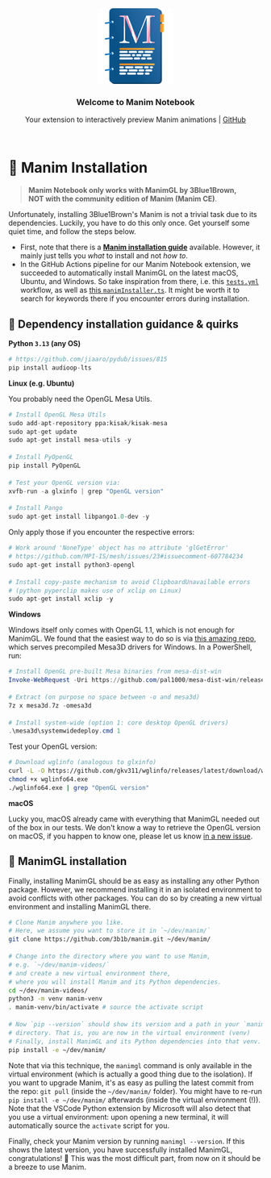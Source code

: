 <div align="center">
  <img src="../../assets/manim-notebook-logo.png"
        width="150px"
        alt="Manim Notebook Logo showing a physical notebook with an 'M' letter on its title page"/>

  <div align="center">
    <h3 align="center">
      <strong>Welcome to Manim Notebook</strong>
    </h3>
    <p>
      Your extension to interactively preview Manim animations</strong>
      | <a href="https://github.com/Manim-Notebook/manim-notebook/">GitHub</a>
    </p>
  </div>
</div>

<br>

# 🎈 Manim Installation

> **Manim Notebook only works with ManimGL by 3Blue1Brown,<br>NOT with the community edition of Manim (Manim CE)**.

Unfortunately, installing 3Blue1Brown's Manim is not a trivial task due to its dependencies. Luckily, you have to do this only once. Get yourself some quiet time, and follow the steps below.

- First, note that there is a [**Manim installation guide**](https://3b1b.github.io/manim/getting_started/installation.html) available. However, it mainly just tells you _what_ to install and not _how to_.
- In the GitHub Actions pipeline for our Manim Notebook extension, we succeeded to automatically install ManimGL on the latest macOS, Ubuntu, and Windows. So take inspiration from there, i.e. this [`tests.yml`](https://github.com/Manim-Notebook/manim-notebook/blob/main/.github/workflows/tests.yml) workflow, as well as [this `manimInstaller.ts`](https://github.com/Manim-Notebook/manim-notebook/blob/main/tests/utils/manimInstaller.ts). It might be worth it to search for keywords there if you encounter errors during installation.

## 💨 Dependency installation guidance & quirks

**Python `3.13` (any OS)**

```py
# https://github.com/jiaaro/pydub/issues/815
pip install audioop-lts
```

**Linux (e.g. Ubuntu)**

You probably need the OpenGL Mesa Utils.

```py
# Install OpenGL Mesa Utils
sudo add-apt-repository ppa:kisak/kisak-mesa
sudo apt-get update
sudo apt-get install mesa-utils -y

# Install PyOpenGL
pip install PyOpenGL

# Test your OpenGL version via:
xvfb-run -a glxinfo | grep "OpenGL version"

# Install Pango
sudo apt-get install libpango1.0-dev -y
```

Only apply those if you encounter the respective errors:

```py
# Work around 'NoneType' object has no attribute 'glGetError'
# https://github.com/MPI-IS/mesh/issues/23#issuecomment-607784234
sudo apt-get install python3-opengl

# Install copy-paste mechanism to avoid ClipboardUnavailable errors
# (python pyperclip makes use of xclip on Linux)
sudo apt-get install xclip -y
```


**Windows**

Windows itself only comes with OpenGL 1.1, which is not enough for ManimGL. We found that the easiest way to do so is via [this amazing repo](https://github.com/pal1000/mesa-dist-win), which serves precompiled Mesa3D drivers for Windows. In a PowerShell, run:

```powershell
# Install OpenGL pre-built Mesa binaries from mesa-dist-win
Invoke-WebRequest -Uri https://github.com/pal1000/mesa-dist-win/releases/download/24.3.2/mesa3d-24.3.2-release-mingw.7z -OutFile mesa3d.7z

# Extract (on purpose no space between -o and mesa3d)
7z x mesa3d.7z -omesa3d

# Install system-wide (option 1: core desktop OpenGL drivers)
.\mesa3d\systemwidedeploy.cmd 1
```

Test your OpenGL version:

```bash
# Download wglinfo (analogous to glxinfo)
curl -L -O https://github.com/gkv311/wglinfo/releases/latest/download/wglinfo64.exe
chmod +x wglinfo64.exe
./wglinfo64.exe | grep "OpenGL version"
```

**macOS**

Lucky you, macOS already came with everything that ManimGL needed out of the box in our tests. We don't know a way to retrieve the OpenGL version on macOS, if you happen to know one, please let us know [in a new issue](https://github.com/Manim-Notebook/manim-notebook/issues).

## 💨 ManimGL installation

Finally, installing ManimGL should be as easy as installing any other Python package. However, we recommend installing it in an isolated environment to avoid conflicts with other packages. You can do so by creating a new virtual environment and installing ManimGL there.

```bash
# Clone Manim anywhere you like.
# Here, we assume you want to store it in `~/dev/manim/`
git clone https://github.com/3b1b/manim.git ~/dev/manim/

# Change into the directory where you want to use Manim,
# e.g. `~/dev/manim-videos/`
# and create a new virtual environment there,
# where you will install Manim and its Python dependencies.
cd ~/dev/manim-videos/
python3 -m venv manim-venv
. manim-venv/bin/activate # source the activate script

# Now `pip --version` should show its version and a path in your `manim-venv/`
# directory. That is, you are now in the virtual environment (venv)
# Finally, install ManimGL and its Python dependencies into that venv.
pip install -e ~/dev/manim/
```

Note that via this technique, the `manimgl` command is only available in the virtual environment (which is actually a good thing due to the isolation). If you want to upgrade Manim, it's as easy as pulling the latest commit from the repo: `git pull` (inside the `~/dev/manim/` folder). You might have to re-run `pip install -e ~/dev/manim/` afterwards (inside the virtual environment (!)). Note that the VSCode Python extension by Microsoft will also detect that you use a virtual environment: upon opening a new terminal, it will automatically source the `activate` script for you.

Finally, check your Manim version by running `manimgl --version`. If this shows the latest version, you have successfully installed ManimGL, congratulations! 🎉 This was the most difficult part, from now on it should be a breeze to use Manim.
